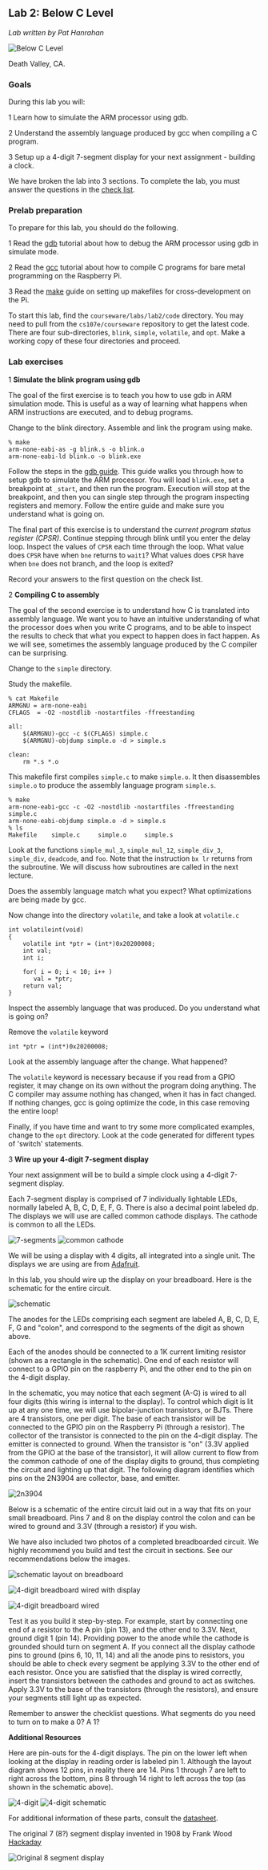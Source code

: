 ## Lab 2: Below C Level

*Lab written by Pat Hanrahan*

![Below C Level](images/belowClevel.jpg)

Death Valley, CA.

### Goals

During this lab you will:

1 Learn how to simulate the ARM processor using gdb.

2 Understand the assembly language produced by gcc when compiling a C program.

3 Setup up a 4-digit 7-segment display 
for your next assignment - building a clock.

We have broken the lab into 3 sections. 
To complete the lab,
you must answer the questions in the 
[check list](checklist.md).


### Prelab preparation

To prepare for this lab, you should do the following.

1 Read the [gdb](../../guides/gdb.md) tutorial 
about how to debug the ARM processor using 
gdb in simulate mode.

2 Read the [gcc](../../guides/gcc.md) tutorial
about how to compile C programs for bare metal
programming on the Raspberry Pi.

3 Read the [make](../../guides/make.md) guide
on setting up makefiles for cross-development
on the Pi.

To start this lab, find the `courseware/labs/lab2/code` directory.
You may need to pull from the `cs107e/courseware` repository
to get the latest code.
There are four sub-directories, `blink`, `simple`, `volatile`, and `opt`. 
Make a working copy of these four directories and proceed.

### Lab exercises

1 **Simulate the blink program using gdb**

The goal of the first exercise is to teach you how
to use gdb in ARM simulation mode. 
This is useful as a way of learning what
happens when ARM instructions are executed,
and to debug programs.

Change to the blink directory.
Assemble and link the program using make.

    % make
    arm-none-eabi-as -g blink.s -o blink.o
    arm-none-eabi-ld blink.o -o blink.exe

Follow the steps in the [gdb guide](../../guides/gdb.md).
This guide walks you through how to setup gdb 
to simulate the ARM processor.
You will load `blink.exe`,
set a breakpoint at `_start`, and then run the program.
Execution will stop at the breakpoint,
and then you can 
single step through the program inspecting registers and memory.
Follow the entire guide and make sure you understand what is going on.

The final part of this exercise is to understand the 
*current program status register (CPSR)*.
Continue stepping through blink until you enter the delay loop.
Inspect the values of `CPSR` each time through the loop.
What value does `CPSR` have when `bne` returns to `wait1`?
What values does `CPSR` have when `bne` does not branch,
and the loop is exited?

Record your answers to the first question on the check list.

2 **Compiling C to assembly**

The goal of the second exercise
is to understand how C is translated into assembly language.
We want you to have an intuitive understanding of 
what the processor does when you write C programs,
and to be able to inspect the results to check 
that what you expect to happen does in fact happen.
As we will see, sometimes the assembly language
produced by the C compiler can be surprising.

Change to the `simple` directory.

Study the makefile.

    % cat Makefile
    ARMGNU = arm-none-eabi
    CFLAGS  = -O2 -nostdlib -nostartfiles -ffreestanding

    all:
        $(ARMGNU)-gcc -c $(CFLAGS) simple.c
        $(ARMGNU)-objdump simple.o -d > simple.s

    clean:
        rm *.s *.o 

This makefile first compiles `simple.c` to make `simple.o`.
It then disassembles `simple.o` to produce the
assembly language program `simple.s`.

    % make
    arm-none-eabi-gcc -c -O2 -nostdlib -nostartfiles -ffreestanding simple.c
    arm-none-eabi-objdump simple.o -d > simple.s
    % ls
    Makefile    simple.c     simple.o     simple.s

Look at the functions 
`simple_mul_3`, 
`simple_mul_12`, 
`simple_div_3`, 
`simple_div`, 
`deadcode`, and
`foo`.
Note that the instruction `bx lr` returns from the subroutine.
We will discuss how subroutines are called in the next lecture.

Does the assembly language match what you expect?
What optimizations are being made by gcc.


Now change into the directory `volatile`,
and take a look at `volatile.c`

    int volatileint(void)
    {
        volatile int *ptr = (int*)0x20200008;
        int val;
        int i;

        for( i = 0; i < 10; i++ )
           val = *ptr;
        return val;
    }

Inspect the assembly language that was produced. 
Do you understand what is going on?

Remove the `volatile` keyword

    int *ptr = (int*)0x20200008;

Look at the assembly language after the change. What happened?

The `volatile` keyword is necessary because if you
read from a GPIO register, it may change on its own
without the program doing anything.
The C compiler may assume nothing has changed,
when it has in fact changed.
If nothing changes, gcc is going optimize the code,
in this case removing the entire loop!

Finally, if you have time and want to try some more complicated examples,
change to the `opt` directory. 
Look at the code generated for different types of 'switch' statements.


3 **Wire up your 4-digit 7-segment display**

Your next assignment will be to build a simple clock
using a 4-digit 7-segment display. 

Each 7-segment display is comprised of 7 individually
lightable LEDs, normally labeled A, B, C, D, E, F, G.
There is also a decimal point labeled dp.
The displays we will use are called common cathode displays.
The cathode is common to all the LEDs. 

![7-segments](images/segments.png) ![common cathode](images/commoncathode.png)

We will be using a display with 4 digits,
all integrated into a single unit.
The displays we are using are from 
[Adafruit](http://www.adafruit.com/products/865).

In this lab, you should wire up the display on your breadboard.
Here is the schematic for the entire circuit.

![schematic](images/schematic.png)

The anodes for the LEDs comprising each segment are
labeled A, B, C, D, E, F, G and "colon",
and correspond to the segments of the digit as shown above.

Each of the anodes should be connected to a 1K
current limiting resistor (shown as a rectangle in the schematic).
One end of each resistor will connect to a GPIO pin on the raspberry Pi,
and the other end to the pin on the 4-digit display.

In the schematic, you may notice that each segment (A-G) is wired to all 
four digits (this wiring is internal to the display). To control which 
digit is lit up at any one time, we will use bipolar-junction transistors,
or BJTs. 
There are 4 transistors, one per digit.
The base of each transistor will be connected to the
GPIO pin on the Raspberry Pi (through a resistor).
The collector of the transistor is connected
to the pin on the 4-digit display. 
The emitter is connected to ground.
When the transistor is "on" (3.3V applied from the GPIO at the base
of the transistor),
it will allow current to flow from the common cathode of one of the
display digits to ground, thus completing the circuit 
and lighting up that digit. 
The following diagram identifies which
pins on the 2N3904 are collector, base, and emitter.

![2n3904](images/2n3904.jpg)

Below is a schematic of the entire circuit laid out in a way that fits on 
your small breadboard. Pins 7 and 8 on the display control the colon and can 
be wired to ground and 3.3V (through a resistor) if you wish. 

We have also included two photos of a completed 
breadboarded circuit. We highly recommend you
build and test the circuit in sections. 
See our recommendations below the images.

![schematic layout on breadboard](images/schematicLayout.png)

![4-digit breadboard wired with display](images/breadboard.wired.4digit.jpg)

![4-digit breadboard wired](images/breadboard.wired.jpg)

Test it as you build it step-by-step.
For example, start by connecting one end of a resistor to the A pin (pin 13),
and the other end to 3.3V.
Next, ground digit 1 (pin 14).
Providing power to the anode while the cathode is grounded should
turn on segment A.
If you connect all the 
display cathode pins to ground (pins 6, 10, 11, 14) and all the anode pins to 
resistors, you should be able to check every segment be applying 3.3V to the 
other end of each resistor. Once you are satisfied that the display is wired 
correctly, insert the transistors between the cathodes and ground to act as 
switches. Apply 3.3V to the base of the transistors (through the resistors), 
and ensure your segments still light up as expected.

Remember to answer the checklist questions. What segments do you need to 
turn on to make a 0?  A 1?

**Additional Resources**

Here are pin-outs for the 4-digit displays. The pin on the lower
left when looking at the display in reading order is labeled pin 1. Although 
the layout diagram shows 12 pins, in reality there are 14. Pins 1 through 7 
are left to right across the bottom, pins 8 through 14 right to left across 
the top (as shown in the schematic above).

![4-digit](images/4digit.jpg) ![4-digit schematic](images/4digit.schematic.jpg)

For additional information of these parts, 
consult the [datasheet](doc/4digit.pdf).

The original 7 (8?) segment display invented in 1908 by Frank Wood
[Hackaday](http://hackaday.com/2015/01/09/the-original-seven-eight-segment-display/)

![Original 8 segment display](images/8.segment.display.original.png)



